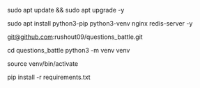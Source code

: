 
sudo apt update && sudo apt upgrade -y

sudo apt install python3-pip python3-venv nginx redis-server -y

git@github.com:rushout09/questions_battle.git

cd questions_battle
python3 -m venv venv

source venv/bin/activate


pip install -r requirements.txt

